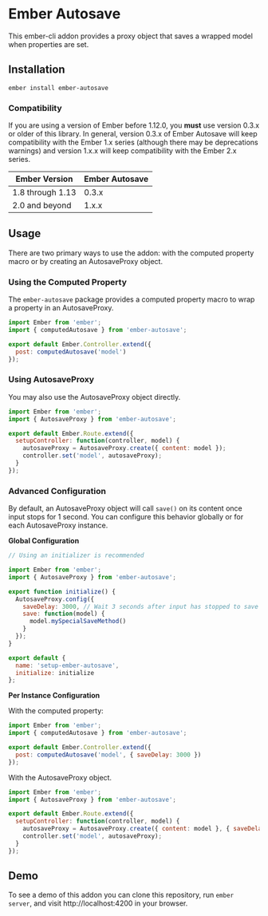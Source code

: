 # Ember Autosave

This ember-cli addon provides a proxy object that saves a wrapped model when
properties are set.

## Installation

```
ember install ember-autosave
```

### Compatibility

If you are using a version of Ember before 1.12.0, you **must** use version
0.3.x or older of this library. In general, version 0.3.x of Ember Autosave will
keep compatibility with the Ember 1.x series (although there may be deprecations
warnings) and version 1.x.x will keep compatibility with the Ember 2.x series.

| Ember Version    | Ember Autosave       |
| -----------------|----------------------|
| 1.8 through 1.13 | 0.3.x                |
| 2.0 and beyond   | 1.x.x                |

## Usage

There are two primary ways to use the addon: with the computed property macro
or by creating an AutosaveProxy object.

### Using the Computed Property

The `ember-autosave` package provides a computed property macro to wrap a
property in an AutosaveProxy.

```javascript
import Ember from 'ember';
import { computedAutosave } from 'ember-autosave';

export default Ember.Controller.extend({
  post: computedAutosave('model')
});
```

### Using AutosaveProxy

You may also use the AutosaveProxy object directly.

```javascript
import Ember from 'ember';
import { AutosaveProxy } from 'ember-autosave';

export default Ember.Route.extend({
  setupController: function(controller, model) {
    autosaveProxy = AutosaveProxy.create({ content: model });
    controller.set('model', autosaveProxy);
  }
});
```

### Advanced Configuration

By default, an AutosaveProxy object will call `save()` on its content once input stops
for 1 second. You can configure this behavior globally or for each AutosaveProxy
instance.

**Global Configuration**

```javascript
// Using an initializer is recommended

import Ember from 'ember';
import { AutosaveProxy } from 'ember-autosave';

export function initialize() {
  AutosaveProxy.config({
    saveDelay: 3000, // Wait 3 seconds after input has stopped to save
    save: function(model) {
      model.mySpecialSaveMethod()
    }
  });
}

export default {
  name: 'setup-ember-autosave',
  initialize: initialize
};
```


**Per Instance Configuration**

With the computed property:

```javascript
import Ember from 'ember';
import { computedAutosave } from 'ember-autosave';

export default Ember.Controller.extend({
  post: computedAutosave('model', { saveDelay: 3000 })
});
```

With the AutosaveProxy object.

```javascript
import Ember from 'ember';
import { AutosaveProxy } from 'ember-autosave';

export default Ember.Route.extend({
  setupController: function(controller, model) {
    autosaveProxy = AutosaveProxy.create({ content: model }, { saveDelay: 3000 });
    controller.set('model', autosaveProxy);
  }
});
```

## Demo

To see a demo of this addon you can clone this repository, run `ember server`,
and visit http://localhost:4200 in your browser.

